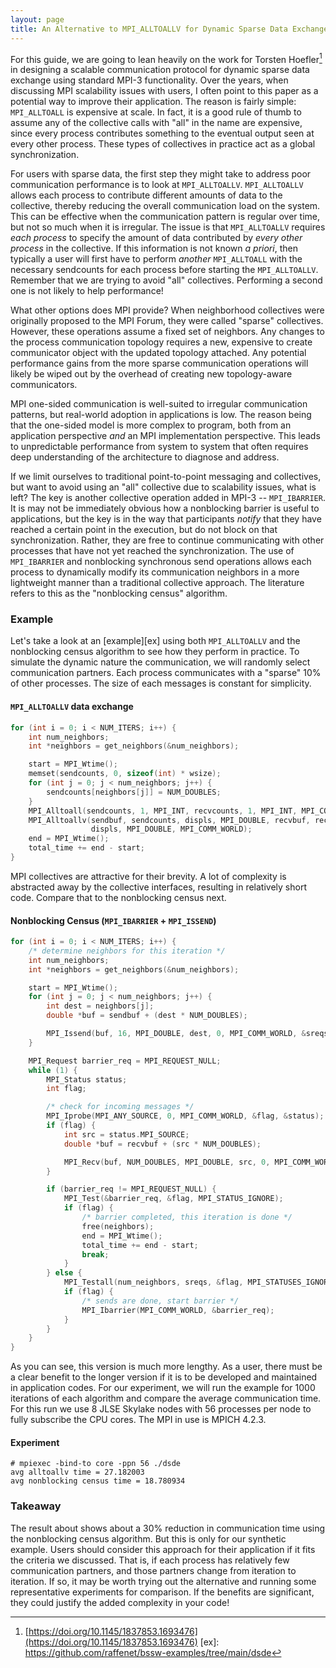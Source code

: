 ```yaml
---
layout: page
title: An Alternative to MPI_ALLTOALLV for Dynamic Sparse Data Exchange
---
```


For this guide, we are going to lean heavily on the work for Torsten
Hoefler[^1] in designing a scalable communication protocol for dynamic
sparse data exchange using standard MPI-3 functionality. Over the years,
when discussing MPI scalability issues with users, I often point to this
paper as a potential way to improve their application. The reason is
fairly simple: `MPI_ALLTOALL` is expensive at scale. In fact, it is a
good rule of thumb to assume any of the collective calls with "all" in
the name are expensive, since every process contributes something to the
eventual output seen at every other process. These types of collectives
in practice act as a global synchronization.

For users with sparse data, the first step they might take to address
poor communication performance is to look at
`MPI_ALLTOALLV`. `MPI_ALLTOALLV` allows each process to contribute
different amounts of data to the collective, thereby reducing the
overall communication load on the system. This can be effective when the
communication pattern is regular over time, but not so much when it is
irregular. The issue is that `MPI_ALLTOALLV` requires _each process_ to
specify the amount of data contributed by _every other process_ in the
collective. If this information is not known _a priori_, then typically
a user will first have to perform _another_ `MPI_ALLTOALL` with the
necessary sendcounts for each process before starting the
`MPI_ALLTOALLV`. Remember that we are trying to avoid "all"
collectives. Performing a second one is not likely to help performance!

What other options does MPI provide? When neighborhood collectives were
originally proposed to the MPI Forum, they were called "sparse"
collectives. However, these operations assume a fixed set of
neighbors. Any changes to the process communication topology requires a
new, expensive to create communicator object with the updated topology
attached. Any potential performance gains from the more sparse
communication operations will likely be wiped out by the overhead of
creating new topology-aware communicators.

MPI one-sided communication is well-suited to irregular communication
patterns, but real-world adoption in applications is low. The reason
being that the one-sided model is more complex to program, both from an
application perspective _and_ an MPI implementation perspective. This
leads to unpredictable performance from system to system that often
requires deep understanding of the architecture to diagnose and address.

If we limit ourselves to traditional point-to-point messaging and
collectives, but want to avoid using an "all" collective due to
scalability issues, what is left? The key is another collective
operation added in MPI-3 -- `MPI_IBARRIER`. It is may not be immediately
obvious how a nonblocking barrier is useful to applications, but the key
is in the way that participants _notify_ that they have reached a
certain point in the execution, but do not block on that
synchronization. Rather, they are free to continue communicating with
other processes that have not yet reached the synchronization. The use
of `MPI_IBARRIER` and nonblocking synchronous send operations allows
each process to dynamically modify its communication neighbors in a more
lightweight manner than a traditional collective approach. The
literature refers to this as the "nonblocking census" algorithm.

### Example

Let's take a look at an [example][ex] using both `MPI_ALLTOALLV` and the
nonblocking census algorithm to see how they perform in practice. To
simulate the dynamic nature the communication, we will randomly select
communication partners. Each process communicates with a "sparse" 10% of
other processes. The size of each messages is constant for simplicity.

#### `MPI_ALLTOALLV` data exchange
```c
for (int i = 0; i < NUM_ITERS; i++) {
    int num_neighbors;
    int *neighbors = get_neighbors(&num_neighbors);

    start = MPI_Wtime();
    memset(sendcounts, 0, sizeof(int) * wsize);
    for (int j = 0; j < num_neighbors; j++) {
        sendcounts[neighbors[j]] = NUM_DOUBLES;
    }
    MPI_Alltoall(sendcounts, 1, MPI_INT, recvcounts, 1, MPI_INT, MPI_COMM_WORLD);
    MPI_Alltoallv(sendbuf, sendcounts, displs, MPI_DOUBLE, recvbuf, recvcounts,
                  displs, MPI_DOUBLE, MPI_COMM_WORLD);
    end = MPI_Wtime();
    total_time += end - start;
}
```

MPI collectives are attractive for their brevity. A lot of complexity is
abstracted away by the collective interfaces, resulting in relatively
short code. Compare that to the nonblocking census next.

#### Nonblocking Census (`MPI_IBARRIER` + `MPI_ISSEND`)
```c
for (int i = 0; i < NUM_ITERS; i++) {
    /* determine neighbors for this iteration */
    int num_neighbors;
    int *neighbors = get_neighbors(&num_neighbors);

    start = MPI_Wtime();
    for (int j = 0; j < num_neighbors; j++) {
        int dest = neighbors[j];
        double *buf = sendbuf + (dest * NUM_DOUBLES);

        MPI_Issend(buf, 16, MPI_DOUBLE, dest, 0, MPI_COMM_WORLD, &sreqs[j]);
    }

    MPI_Request barrier_req = MPI_REQUEST_NULL;
    while (1) {
        MPI_Status status;
        int flag;

        /* check for incoming messages */
        MPI_Iprobe(MPI_ANY_SOURCE, 0, MPI_COMM_WORLD, &flag, &status);
        if (flag) {
            int src = status.MPI_SOURCE;
            double *buf = recvbuf + (src * NUM_DOUBLES);

            MPI_Recv(buf, NUM_DOUBLES, MPI_DOUBLE, src, 0, MPI_COMM_WORLD, MPI_STATUS_IGNORE);
        }

        if (barrier_req != MPI_REQUEST_NULL) {
            MPI_Test(&barrier_req, &flag, MPI_STATUS_IGNORE);
            if (flag) {
                /* barrier completed, this iteration is done */
                free(neighbors);
                end = MPI_Wtime();
                total_time += end - start;
                break;
            }
        } else {
            MPI_Testall(num_neighbors, sreqs, &flag, MPI_STATUSES_IGNORE);
            if (flag) {
                /* sends are done, start barrier */
                MPI_Ibarrier(MPI_COMM_WORLD, &barrier_req);
            }
        }
    }
}
```

As you can see, this version is much more lengthy. As a user, there must
be a clear benefit to the longer version if it is to be developed and
maintained in application codes. For our experiment, we will run the
example for 1000 iterations of each algorithm and compare the average
communication time. For this run we use 8 JLSE Skylake nodes with 56
processes per node to fully subscribe the CPU cores. The MPI in use is
MPICH 4.2.3.

#### Experiment

```console
# mpiexec -bind-to core -ppn 56 ./dsde
avg alltoallv time = 27.182003
avg nonblocking census time = 18.780934
```

### Takeaway

The result about shows about a 30% reduction in communication time using
the nonblocking census algorithm. But this is only for our synthetic
example. Users should consider this approach for their application if it
fits the criteria we discussed. That is, if each process has relatively
few communication partners, and those partners change from iteration to
iteration. If so, it may be worth trying out the alternative and running
some representative experiments for comparison. If the benefits are
significant, they could justify the added complexity in your code!

[^1]: [https://doi.org/10.1145/1837853.1693476](https://doi.org/10.1145/1837853.1693476)
[ex]: https://github.com/raffenet/bssw-examples/tree/main/dsde
